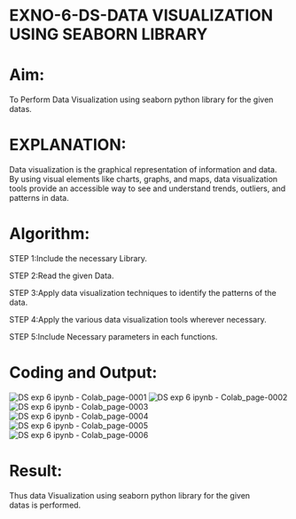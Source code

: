 # EXNO-6-DS-DATA VISUALIZATION USING SEABORN LIBRARY

# Aim:
  To Perform Data Visualization using seaborn python library for the given datas.

# EXPLANATION:
Data visualization is the graphical representation of information and data. By using visual elements like charts, graphs, and maps, data visualization tools provide an accessible way to see and understand trends, outliers, and patterns in data.

# Algorithm:
STEP 1:Include the necessary Library.

STEP 2:Read the given Data.

STEP 3:Apply data visualization techniques to identify the patterns of the data.

STEP 4:Apply the various data visualization tools wherever necessary.

STEP 5:Include Necessary parameters in each functions.

# Coding and Output:
![DS exp 6 ipynb - Colab_page-0001](https://github.com/user-attachments/assets/f2c2725e-8fe9-4913-8188-5371848c1594)
![DS exp 6 ipynb - Colab_page-0002](https://github.com/user-attachments/assets/b7eebc94-74a3-400a-a957-ea322d56f349)
![DS exp 6 ipynb - Colab_page-0003](https://github.com/user-attachments/assets/6519f928-1608-4fe8-88d1-cd69f1d651ee)
![DS exp 6 ipynb - Colab_page-0004](https://github.com/user-attachments/assets/8a13ac4c-12f7-4eb7-8b05-9524bced4d6f)
![DS exp 6 ipynb - Colab_page-0005](https://github.com/user-attachments/assets/e89b5dfa-8818-4c75-851e-94ea6906da83)
![DS exp 6 ipynb - Colab_page-0006](https://github.com/user-attachments/assets/b0c80d02-7e57-432a-a0e2-2a22b655207d)


# Result:
Thus data Visualization using seaborn python library for the given datas is performed.

